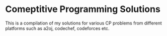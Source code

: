 # Comeptitive Programming Solutions

This is a compilation of my solutions for various CP problems from different platforms such as a2oj, codechef, codeforces etc.
